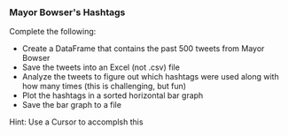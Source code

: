 ### Mayor Bowser's Hashtags

Complete the following:
* Create a DataFrame that contains the past 500 tweets from Mayor Bowser
* Save the tweets into an Excel (not .csv) file
* Analyze the tweets to figure out which hashtags were used along with how many times (this is challenging, but fun)
* Plot the hashtags in a sorted horizontal bar graph
* Save the bar graph to a file

Hint: Use a Cursor to accomplsh this
